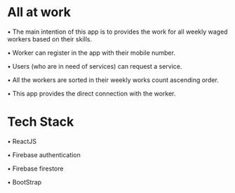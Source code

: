 # All at work

• The main intention of this app is to provides the work for all weekly waged workers based on their skills.

• Worker can register in the app with their mobile number.

• Users (who are in need of services) can request a service.

• All the workers are sorted in their weekly works count ascending order.

• This app provides the direct connection with the worker.

# Tech Stack
• ReactJS

• Firebase authentication

• Firebase firestore

• BootStrap